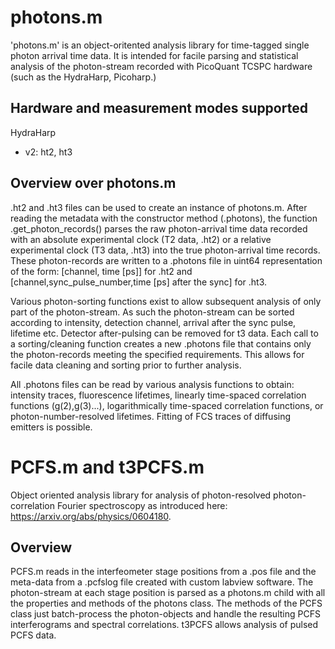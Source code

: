 # photons.m
'photons.m' is an object-oritented
analysis library for time-tagged single photon arrival time data. It is intended 
for facile parsing and statistical analysis of the photon-stream recorded with PicoQuant TCSPC hardware (such
as the HydraHarp, Picoharp.)


## Hardware and measurement modes supported
HydraHarp
* v2: ht2, ht3

## Overview over photons.m
.ht2 and .ht3 files can be used to create an instance of photons.m.
After reading the metadata with the constructor method (.photons), the function
.get_photon_records() parses the raw photon-arrival time data recorded with an 
absolute experimental clock (T2 data, .ht2) or a relative
experimental clock (T3 data, .ht3) into the true photon-arrival time
records. These photon-records are written to a .photons
file in uint64 representation of the form: [channel, time [ps]] for .ht2 and 
[channel,sync_pulse_number,time [ps] after the sync] for .ht3.

Various photon-sorting functions exist to allow subsequent analysis of only part of the photon-stream.
As such the photon-stream can be sorted according to intensity, 
detection channel, arrival after the sync pulse, lifetime etc. Detector after-pulsing
can be removed for t3 data. Each call to a sorting/cleaning function creates a new 
.photons file that contains only the photon-records meeting the specified 
requirements. This allows for facile data cleaning and sorting prior to further analysis. 

All .photons files can be read by various analysis functions to obtain:
intensity traces, fluorescence lifetimes, linearly time-spaced
correlation functions (g(2),g(3)...), logarithmically time-spaced
correlation functions, or photon-number-resolved lifetimes. Fitting of FCS traces of diffusing emitters is possible.

# PCFS.m and t3PCFS.m
Object oriented analysis library for analysis of photon-resolved photon-correlation Fourier spectroscopy as 
introduced here: https://arxiv.org/abs/physics/0604180. 

## Overview
PCFS.m reads in the interfeometer stage positions from a .pos file and the  meta-data from a .pcfslog file created with
custom labview software. The photon-stream at each stage position is parsed as a photons.m child with all the properties and
methods of the photons class. The methods of the PCFS class just batch-process the photon-objects and handle the
resulting PCFS interferograms and spectral correlations. t3PCFS allows analysis of pulsed PCFS data. 



